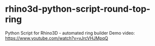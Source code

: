 # rhino3d-python-script-round-top-ring
Python Script for Rhino3D - automated ring builder
Demo video:
https://www.youtube.com/watch?v=vJrcVHJMpqQ
